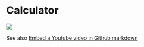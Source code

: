 ﻿# Calculator
![](https://img.youtube.com/vi/jQ8dZwTw8wQ.jpg)

See also [Embed a Youtube video in Github markdown](http://damien.pobel.fr/post/youtube-video-github/)
